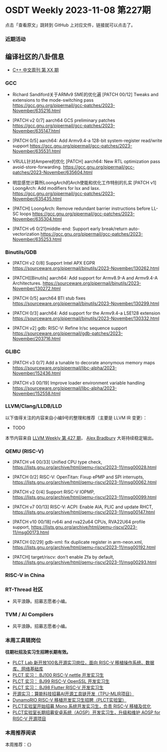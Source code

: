 # OSDT Weekly 2023-11-08 第227期

点击「查看原文」跳转到 GitHub 上对应文件，链接就可以点击了。

### 近期活动

## 编译社区的八卦信息

- [C++ 中文周刊 第 XX 期]()

### GCC

- Richard Sandiford关于ARMv9 SME的优化遍
  [PATCH 00/12] Tweaks and extensions to the mode-switching pass
  https://gcc.gnu.org/pipermail/gcc-patches/2023-November/635216.html

- [PATCH v2 0/7] aarch64 GCS preliminary patches
  https://gcc.gnu.org/pipermail/gcc-patches/2023-November/635147.html

- [PATCH 0/5] aarch64: Add Armv9.4-a 128-bit system-register read/write support
  https://gcc.gnu.org/pipermail/gcc-patches/2023-November/635531.html

- VRULL针对Ampere的优化
  [PATCH] aarch64: New RTL optimization pass avoid-store-forwarding.
  https://gcc.gnu.org/pipermail/gcc-patches/2023-November/635604.html

- 明显感觉计算所LoongArch的Arch使能和优化工作特别的扎实
  [PATCH v1] LoongArch: Add modifiers for lsx and lasx.
  https://gcc.gnu.org/pipermail/gcc-patches/2023-November/635435.html

- [PATCH] LoongArch: Remove redundant barrier instructions before LL-SC loops
  https://gcc.gnu.org/pipermail/gcc-patches/2023-November/635304.html

- [PATCH v6 0/21]middle-end: Support early break/return auto-vectorization
  https://gcc.gnu.org/pipermail/gcc-patches/2023-November/635253.html

### Binutils/GDB

- [PATCH v2 0/8] Support Intel APX EGPR
  https://sourceware.org/pipermail/binutils/2023-November/130262.html

- [PATCH][Binutils] aarch64: Add support for Armv8.9-A and Armv9.4-A Architectures.
  https://sourceware.org/pipermail/binutils/2023-November/130272.html

- [PATCH 0/5] aarch64 BTI stub fixes
  https://sourceware.org/pipermail/binutils/2023-November/130299.html

- [PATCH 0/3] aarch64: Add support for the Armv9.4-a LSE128 extension
  https://sourceware.org/pipermail/binutils/2023-November/130332.html

- [PATCH v2] gdb: RISC-V: Refine lr/sc sequence support
  https://sourceware.org/pipermail/gdb-patches/2023-November/203716.html

### GLIBC

- [PATCH v3 0/7] Add a tunable to decorate anonymous memory maps
  https://sourceware.org/pipermail/libc-alpha/2023-November/152436.html

- [PATCH v3 00/19] Improve loader environment variable handling
  https://sourceware.org/pipermail/libc-alpha/2023-November/152558.html

### LLVM/Clang/LLDB/LLD


以下值得关注的内容来自小编9号的整理和推荐（主要是 LLVM IR 变更）：

- TODO

本节内容来自 [LLVM Weekly 第 427 期](http://llvmweekly.org/issue/427)，
[Alex Bradbury](https://www.linkedin.com/in/alex-bradbury/) 大哥持续稳定输出。

### QEMU (RISC-V)

- [PATCH v4 00/33] Unified CPU type check,
  https://lists.gnu.org/archive/html/qemu-riscv/2023-11/msg00028.html

- [PATCH 0/2] RISC-V: OpenTitan: Fixup ePMP and SPI interrupts,
  https://lists.gnu.org/archive/html/qemu-riscv/2023-11/msg00062.html

- [PATCH v2 0/4] Support RISC-V IOPMP,
  https://lists.gnu.org/archive/html/qemu-riscv/2023-11/msg00099.html

- [PATCH v7 00/13] RISC-V: ACPI: Enable AIA, PLIC and update RHCT,
  https://lists.gnu.org/archive/html/qemu-riscv/2023-11/msg00147.html

- [PATCH v10 00/18] rv64i and rva22u64 CPUs, RVA22U64 profile support,
  https://lists.gnu.org/archive/html/qemu-riscv/2023-11/msg00173.html

- [PATCH 02/29] gdb-xml: fix duplicate register in arm-neon.xml,
  https://lists.gnu.org/archive/html/qemu-riscv/2023-11/msg00192.html

- [PATCH] target/riscv: don't enable Zfa by default,
  https://lists.gnu.org/archive/html/qemu-riscv/2023-11/msg00293.html

### RISC-V in China

### RT-Thread 社区

- 风平浪静。招募志愿者小编。

### TVM / AI Compilers

- 风平浪静。招募志愿者小编。

### 本周工具链岗位

**往期社招及实习生招聘长期有效。**

- [PLCT Lab 新开放100名开源实习岗位，面向 RISC-V 移植操作系统、数据库、网络基础库](https://mp.weixin.qq.com/s/ebvIxcplB8Jtw18LMoXTTQ)
- [PLCT 实习： BJ100 RISC-V nettle 开发实习生](https://mp.weixin.qq.com/s/GEUKRlxILFpdHQbv-yxWQQ)
- [PLCT 实习： BJ99 RISC-V OpenSSL 开发实习生](https://mp.weixin.qq.com/s/pzy6sbW50r3aLw3Dt36oBQ)
- [PLCT 实习： BJ98 Flutter RISC-V 开发实习生](https://mp.weixin.qq.com/s/gQYT_rhtLE8jGg6WWAztDA)
- [开源实习：算能科技招募AI开源工具链开发（TPU-MLIR项目）](https://mp.weixin.qq.com/s/IBJh0ip4k11PzIMZecsWSw)
- [DynamoRIO RISC-V 移植开发实习生招聘（PLCT实验室）](https://mp.weixin.qq.com/s/J_5TjT6DOqeOXJXQI5VQxw)
- [PLCT实验室开始招募 Mono 系统开发实习生，负责 RISC-V 移植及优化](https://mp.weixin.qq.com/s/whEW7Hay1jIP1tBzIPay1A)
- [PLCT实验室长期招募安卓系统（AOSP）开发实习生，升级和维护 AOSP for RISC-V 开源项目](https://mp.weixin.qq.com/s/dJP2cEB1nex2inR5c-cJog)


### 本周推荐阅读

本周推荐：《》
